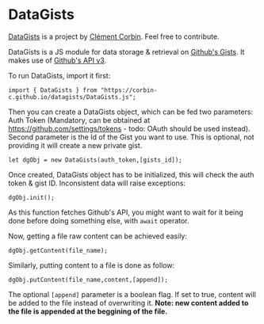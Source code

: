 # DataGists

[DataGists](https://github.com/corbin-c/datagists/) is a project by
[Clément Corbin](https://github.com/corbin-c/). Feel free to contribute.

DataGists is a JS module for data storage & retrieval on
[Github's Gists](https://gist.github.com/). It makes use of
[Github's API v3](https://developer.github.com/v3/).

To run DataGists, import it first:

`import { DataGists } from "https://corbin-c.github.io/datagists/DataGists.js";`

Then you can create a DataGists object, which can be fed two parameters: Auth
Token (Mandatory, can be obtained at https://github.com/settings/tokens - todo:
OAuth should be used instead). Second parameter is the Id of the Gist you want
to use. This is optional, not providing it will create a new private gist.

`let dgObj = new DataGists(auth_token,[gists_id]);`

Once created, DataGists object has to be initialized, this will check the auth
token & gist ID. Inconsistent data will raise exceptions:

`dgObj.init();`

As this function fetches Github's API, you might want to wait for it being done
before doing something else, with `await` operator.

Now, getting a file raw content can be achieved easily:

`dgObj.getContent(file_name);`

Similarly, putting content to a file is done as follow:

`dgObj.putContent(file_name,content,[append]);`

The optional `[append]` parameter is a boolean flag. If set to true, content
will be added to the file instead of overwriting it. **Note: new content added
to the file is appended at the beggining of the file.**
